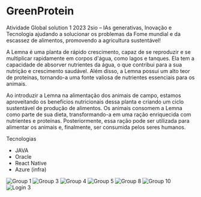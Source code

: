 # GreenProtein

Atividade Global solution 1 2023 2sio – IAs generativas, Inovação e Tecnologia ajudando a solucionar os problemas da Fome mundial e da escassez de alimentos, promovendo a agricultura sustentável!

A Lemna é uma planta de rápido crescimento, capaz de se reproduzir e se multiplicar rapidamente em corpos d'água, como lagos e tanques. Ela tem a capacidade de absorver nutrientes da água, o que contribui para a sua nutrição e crescimento saudável. Além disso, a Lemna possui um alto teor de proteínas, tornando-a uma fonte valiosa de nutrientes essenciais para os animais.

Ao introduzir a Lemna na alimentação dos animais de campo, estamos aproveitando os benefícios nutricionais dessa planta e criando um ciclo sustentável de produção de alimentos. Os animais consomem a Lemna como parte de sua dieta, transformando-a em uma ração enriquecida com nutrientes e proteínas. Posteriormente, essa ração pode ser utilizada para alimentar os animais e, finalmente, ser consumida pelos seres humanos.

Tecnologias 
- JAVA
- Oracle
- React Native
- Azure (infra)

![Group 1](https://github.com/brunohashimotto/GreenProtein/assets/15908424/9fb52479-2971-44f9-9273-71592d561e59)
![Group 3](https://github.com/brunohashimotto/GreenProtein/assets/15908424/dfce1faa-45db-40f3-9147-6de4ea3b627e)
![Group 4](https://github.com/brunohashimotto/GreenProtein/assets/15908424/8175f700-22d7-4a29-9369-53cedc030fa3)
![Group 5](https://github.com/brunohashimotto/GreenProtein/assets/15908424/48445a3e-9244-4051-bf65-eca354bc841b)
![Group 8](https://github.com/brunohashimotto/GreenProtein/assets/15908424/7d02fd17-8b92-4fee-9d32-aa1ae8ed0287)
![Group 10](https://github.com/brunohashimotto/GreenProtein/assets/15908424/1f3af85a-b9fd-4fa7-949f-407328196d82)
![Login 3](https://github.com/brunohashimotto/GreenProtein/assets/15908424/5b2bbc7f-e27b-4f31-ac7c-36f444fec7c5)
